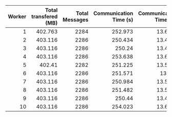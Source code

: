 |   Worker |   Total transfered (MB) |   Total Messages |   Communication Time (s) |   Communication Time (%) |   Work Time (s) |   Work Time (%) |   Other Time (s) |   Other Time (%) |
|---------:|------------------------:|-----------------:|-------------------------:|-------------------------:|----------------:|----------------:|-----------------:|-----------------:|
|        1 |                 402.763 |             2284 |                  252.973 |                  13.6133 |         49.2546 |         2.65055 |          1556.05 |          83.7362 |
|        2 |                 403.116 |             2286 |                  250.434 |                  13.4721 |         49.1987 |         2.64664 |          1559.28 |          83.8813 |
|        3 |                 403.116 |             2286 |                  250.24  |                  13.4662 |         52.0225 |         2.79949 |          1556.02 |          83.7343 |
|        4 |                 403.116 |             2286 |                  253.638 |                  13.6459 |         43.8237 |         2.35774 |          1561.26 |          83.9964 |
|        5 |                 402.41  |             2282 |                  251.225 |                  13.5223 |         46.0544 |         2.47889 |          1560.59 |          83.9988 |
|        6 |                 403.116 |             2286 |                  251.571 |                  13.537  |         51.9269 |         2.79419 |          1554.89 |          83.6688 |
|        7 |                 403.116 |             2286 |                  250.984 |                  13.5045 |         46.411  |         2.4972  |          1561.12 |          83.9983 |
|        8 |                 403.116 |             2286 |                  251.482 |                  13.5293 |         46.3487 |         2.49347 |          1560.97 |          83.9773 |
|        9 |                 403.116 |             2286 |                  250.44  |                  13.4757 |         49.7325 |         2.676   |          1558.29 |          83.8483 |
|       10 |                 403.116 |             2286 |                  254.023 |                  13.6688 |         44.2715 |         2.38221 |          1560.12 |          83.949  |